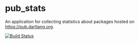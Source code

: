# pub_stats

An application for collecting statistics about packages hosted on https://pub.dartlang.org.

[![Build Status](https://travis-ci.org/jimsimon/pub_stats.svg?branch=master)](https://travis-ci.org/jimsimon/pub_stats)